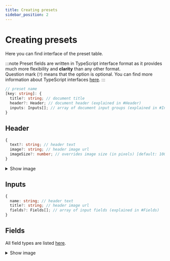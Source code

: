 ```yaml
---
title: Creating presets
sidebar_position: 2
---
```


# Creating presets
Here you can find interface of the preset table.

:::note
Preset fields are written in TypeScript interface format as it provides much more flexibility and **clarity** than any other format.  
Question mark (`?`) means that the option is optional. You can find more information about TypeScript interfaces [here](https://www.typescriptlang.org/docs/handbook/2/objects.html).
:::

```ts
// preset name
[key: string]: {
  title?: string; // document title
  header?: Header; // document header (explained in #Header)
  inputs: Inputs[]; // array of document input groups (explained in #Inputs)
}
```



## Header
```ts
{
  text?: string; // header text
  image?: string; // header image url
  imageSize?: number; // overrides image size (in pixels) [default: 100]
}
```
<details className='dropdown'>
  <summary>Show image</summary>
  <img src='https://i.imgur.com/RWOuh15.png' alt='Header' />
</details>



## Inputs
```ts
{
  name: string; // header text
  title?: string; // header image url
  fields?: Fields[]; // array of input fields (explained in #Fields)
}
```



## Fields
All field types are listed [here](./presets/fields).
<details className='dropdown'>
  <summary>Show image</summary>
  <img src='https://i.imgur.com/spHDrQ3.png' alt='Inputs' />
</details>
